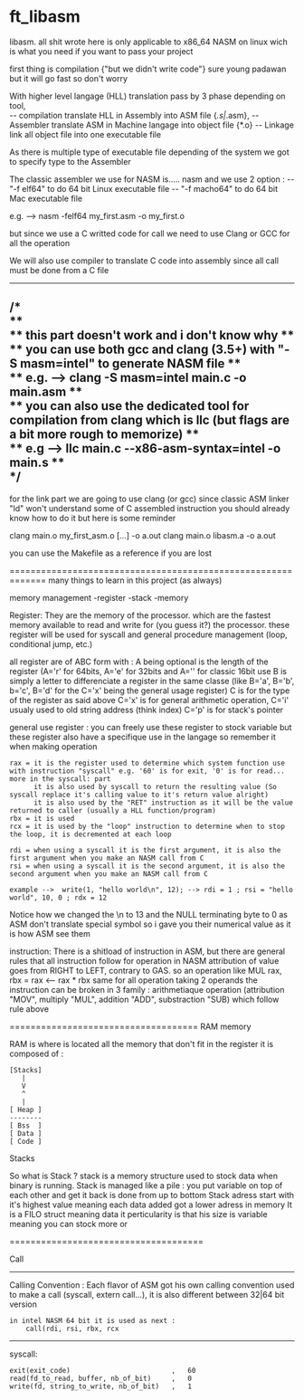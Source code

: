 # ft_libasm
libasm.  all shit wrote here is only applicable to x86_64 NASM on linux wich is what you need if you want to pass your project

first thing is compilation {"but we didn't write code"} sure young padawan but it will go fast so don't worry

With higher level langage (HLL) translation pass by 3 phase depending on tool,  
-- compilation translate HLL in Assembly into ASM file {*.s|*.asm}, 
-- Assembler translate ASM in Machine langage into object file {*.o}
-- Linkage link all object file into one executable file

As there is multiple type of executable file depending of the system we got to specify type to the Assembler

The classic assembler we use for NASM is..... nasm  and we  use 2 option : 
-- "-f elf64" to do 64 bit Linux executable file
-- "-f macho64" to do 64 bit Mac executable file

e.g. -->  nasm -felf64 my_first.asm -o my_first.o


but since we use a C writted code for call we need to use Clang or GCC for all the operation

We will also use compiler to translate C code into assembly since all call must be done from a C file

------------------------


/*	
**		
**	this part doesn't work and i don't know why
**
**	   you can use both gcc and clang (3.5+) with "-S masm=intel" to generate NASM file
**	
**	   e.g. --> clang -S masm=intel main.c -o main.asm
**	
**	   you can also use the dedicated tool for compilation from clang which is llc (but flags are a bit more rough to memorize)
**	
**	   e.g  -->  llc main.c --x86-asm-syntax=intel -o main.s
**	
*/
------------------------

for the link part we are going to use clang (or gcc) since classic ASM linker "ld" won't understand some of C assembled instruction
you should already know how to do it but here is some reminder

clang main.o my_first_asm.o [...] -o a.out
clang main.o libasm.a             -o a.out


you can use the Makefile as a reference if you are lost

=============================================================
many things to learn in this project (as always)

memory management
		-register
		-stack
		-memory

Register:   They are the memory of the processor. which are the fastest memory
			available to read and write for (you guess it?) the processor.
			these register will be used for syscall and 
			general procedure management (loop, conditional jump, etc.)

all register are of ABC form with : A being optional is the length of the register (A='r' for 64bits, A='e' for 32bits and A='' for classic 16bit use
									 B is simply a letter to differenciate a register in the same classe (like B='a', B='b', b='c', B='d' for the C='x' being the general usage register)
									 C is for the type of the register as said above C='x' is for general arithmetic operation, C='i' usualy used to old string address (think index)
										C='p' is for stack's pointer

general use register : you can freely use these register to stock variable but these register also have a specifique use in the langage so remember it when making operation

	rax = it is the register used to determine which system function use with instruction "syscall" e.g. '60' is for exit, '0' is for read... more in the syscall: part
		  it is also used by syscall to return the resulting value (So syscall replace it's calling value to it's return value alright)
		  it is also used by the "RET" instruction as it will be the value returned to caller (usually a HLL function/program)
	rbx = it is used 
	rcx = it is used by the "loop" instruction to determine when to stop the loop, it is decremented at each loop

	rdi = when using a syscall it is the first argument, it is also the first argument when you make an NASM call from C
	rsi = when using a syscall it is the second argument, it is also the second argument when you make an NASM call from C

	example -->  write(1, "hello world\n", 12); --> rdi = 1 ; rsi = "hello world", 10, 0 ; rdx = 12

Notice how we changed the \n to 13 and the NULL terminating byte to 0 as ASM don't translate special symbol so i gave you their numerical value as it is how ASM see them

instruction: There is a shitload of instruction in ASM, but there are general rules that all instruction follow
			 for operation in NASM attribution of value goes from RIGHT to LEFT, contrary to GAS.
			 so an operation like MUL rax, rbx =   rax <-- rax * rbx
			 same for all operation taking 2 operands
			the instruction can be broken in 3 family : arithmetiaque operation (attribution "MOV", multiply "MUL", addition "ADD", substraction "SUB) which follow rule above

====================================
RAM memory

RAM is where is located all the memory that don't fit in the register
it is composed of :

	[Stacks]
	   |
	   V
	   ^
	   |
	[ Heap ]
	--------
	[ Bss  ]
	[ Data ]
	[ Code ]


Stacks

So what is Stack ? stack is a memory structure used to stock data when binary is running.
Stack is managed like a pile : you put variable on top of each other and get it back is done from up to bottom
Stack adress start with it's highest value meaning each data added got a lower adress in memory
It is a FILO struct meaning data
it perticularity is that his size is variable meaning you can stock more or


=====================================

Call

---------------------------------------------------

Calling Convention :
	Each flavor of ASM  got his own calling convention used to make a call 
	(syscall, extern call...), it is also different between 32|64 bit version

	in intel NASM 64 bit it is used as next :  
		call(rdi, rsi, rbx, rcx

---------------------------------------------------

syscall:

	exit(exit_code)							,	60
	read(fd_to_read, buffer, nb_of_bit)		,	0
	write(fd, string_to_write, nb_of_bit)	,	1

